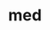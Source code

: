---
title: "med"
layout: cache
categories: [package, develop]
meta: {"versions": ["5.0.0"], "compilers": ["gcc@=11.4.0"], "oss": ["ubuntu22.04"], "platforms": ["linux"], "targets": ["x86_64_v3"], "stacks": ["e4s", "root"], "num_specs": 6, "num_specs_by_stack": {"e4s": 6, "root": 6}}
spec_details: [{"hash": "zhobsoynyefzbmo73pkyft5mrrzjwszq", "compiler": "gcc@=11.4.0", "versions": ["5.0.0"], "os": "ubuntu22.04", "platform": "linux", "target": "x86_64_v3", "variants": ["+api23", "build_system=cmake", "build_type=Release", "~doc", "~fortran", "generator=make", "~ipo", "+mpi", "~python", "~shared"], "stacks": ["e4s", "root"], "size": "-", "tarball": "https://binaries.spack.io/develop/build_cache/linux-ubuntu22.04-x86_64_v3/gcc-11.4.0/med-5.0.0/linux-ubuntu22.04-x86_64_v3-gcc-11.4.0-med-5.0.0-zhobsoynyefzbmo73pkyft5mrrzjwszq.spack"}, {"hash": "krs7l6kuo4gca5nacscp6yem4b4j2dn3", "compiler": "gcc@=11.4.0", "versions": ["5.0.0"], "os": "ubuntu22.04", "platform": "linux", "target": "x86_64_v3", "variants": ["+api23", "build_system=cmake", "build_type=Release", "~doc", "~fortran", "generator=make", "~ipo", "+mpi", "~python", "~shared"], "stacks": ["e4s", "root"], "size": "-", "tarball": "https://binaries.spack.io/develop/build_cache/linux-ubuntu22.04-x86_64_v3/gcc-11.4.0/med-5.0.0/linux-ubuntu22.04-x86_64_v3-gcc-11.4.0-med-5.0.0-krs7l6kuo4gca5nacscp6yem4b4j2dn3.spack"}, {"hash": "hvnnmaffsgvfdadylxo6kspdz4kgnyf3", "compiler": "gcc@=11.4.0", "versions": ["5.0.0"], "os": "ubuntu22.04", "platform": "linux", "target": "x86_64_v3", "variants": ["+api23", "build_system=cmake", "build_type=Release", "~doc", "~fortran", "generator=make", "~ipo", "+mpi", "~python", "~shared"], "stacks": ["e4s", "root"], "size": "-", "tarball": "https://binaries.spack.io/develop/build_cache/linux-ubuntu22.04-x86_64_v3/gcc-11.4.0/med-5.0.0/linux-ubuntu22.04-x86_64_v3-gcc-11.4.0-med-5.0.0-hvnnmaffsgvfdadylxo6kspdz4kgnyf3.spack"}, {"hash": "lr4asgbjt66gmupabjqwnrfduo46w76w", "compiler": "gcc@=11.4.0", "versions": ["5.0.0"], "os": "ubuntu22.04", "platform": "linux", "target": "x86_64_v3", "variants": ["+api23", "build_system=cmake", "build_type=Release", "~doc", "~fortran", "generator=make", "~ipo", "+mpi", "~python", "~shared"], "stacks": ["e4s", "root"], "size": "-", "tarball": "https://binaries.spack.io/develop/build_cache/linux-ubuntu22.04-x86_64_v3/gcc-11.4.0/med-5.0.0/linux-ubuntu22.04-x86_64_v3-gcc-11.4.0-med-5.0.0-lr4asgbjt66gmupabjqwnrfduo46w76w.spack"}, {"hash": "l6jm2eothygzoaonx332abdykh4zjemz", "compiler": "gcc@=11.4.0", "versions": ["5.0.0"], "os": "ubuntu22.04", "platform": "linux", "target": "x86_64_v3", "variants": ["+api23", "build_system=cmake", "build_type=Release", "~doc", "~fortran", "generator=make", "~ipo", "+mpi", "~python", "~shared"], "stacks": ["e4s", "root"], "size": "-", "tarball": "https://binaries.spack.io/develop/build_cache/linux-ubuntu22.04-x86_64_v3/gcc-11.4.0/med-5.0.0/linux-ubuntu22.04-x86_64_v3-gcc-11.4.0-med-5.0.0-l6jm2eothygzoaonx332abdykh4zjemz.spack"}, {"hash": "4ofcb2i7d2a4vu4j3ygpy2cim4uahqco", "compiler": "gcc@=11.4.0", "versions": ["5.0.0"], "os": "ubuntu22.04", "platform": "linux", "target": "x86_64_v3", "variants": ["+api23", "build_system=cmake", "build_type=Release", "~doc", "~fortran", "generator=make", "~ipo", "+mpi", "~python", "~shared"], "stacks": ["e4s", "root"], "size": "-", "tarball": "https://binaries.spack.io/develop/build_cache/linux-ubuntu22.04-x86_64_v3/gcc-11.4.0/med-5.0.0/linux-ubuntu22.04-x86_64_v3-gcc-11.4.0-med-5.0.0-4ofcb2i7d2a4vu4j3ygpy2cim4uahqco.spack"}]
---